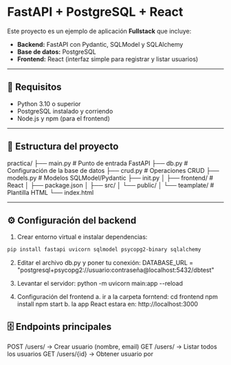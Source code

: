 # FastAPI + PostgreSQL + React

Este proyecto es un ejemplo de aplicación **Fullstack** que incluye:

- **Backend:** FastAPI con Pydantic, SQLModel y SQLAlchemy  
- **Base de datos:** PostgreSQL  
- **Frontend:** React (interfaz simple para registrar y listar usuarios)  

---

## 🚀 Requisitos

- Python 3.10 o superior  
- PostgreSQL instalado y corriendo  
- Node.js y npm (para el frontend)  

---

## 📂 Estructura del proyecto
practica/
├── main.py # Punto de entrada FastAPI
├── db.py # Configuración de la base de datos
├── crud.py # Operaciones CRUD
├── models.py # Modelos SQLModel/Pydantic
├── init.py
│
├── frontend/ # React
│ ├── package.json
│ ├── src/
│ └── public/
│
└── teamplate/ # Plantilla HTML
└── index.html


---

## ⚙️ Configuración del backend

1. Crear entorno virtual e instalar dependencias:

```bash
pip install fastapi uvicorn sqlmodel psycopg2-binary sqlalchemy
```
2. Editar el archivo db.py y poner tu conexión:
DATABASE_URL = "postgresql+psycopg2://usuario:contraseña@localhost:5432/dbtest"

3. Levantar el servidor:
python -m uvicorn main:app --reload

4. Configuración del frontend
  a. ir a la carpeta forntend:
    cd frontend
    npm install
    npm start
  b. la app React estara en:
    http://localhost:3000

## 🗄️ Endpoints principales

POST /users/ → Crear usuario (nombre, email)
GET /users/ → Listar todos los usuarios
GET /users/{id} → Obtener usuario por

